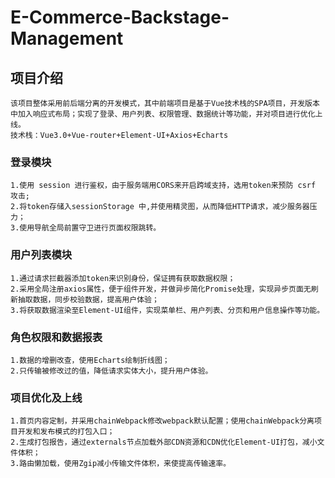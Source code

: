 # E-Commerce-Backstage-Management

## 项目介绍
```
该项目整体采用前后端分离的开发模式，其中前端项目是基于Vue技术栈的SPA项目，开发版本中加入响应式布局；实现了登录、用户列表、权限管理、数据统计等功能，并对项目进行优化上线。
技术栈：Vue3.0+Vue-router+Element-UI+Axios+Echarts
```

### 登录模块  
```
1.使用 session 进行鉴权，由于服务端用CORS来开启跨域支持，选用token来预防 csrf 攻击;
2.将token存储入sessionStorage 中,并使用精灵图，从而降低HTTP请求，减少服务器压力；
3.使用导航全局前置守卫进行页面权限跳转。
```

### 用户列表模块
```
1.通过请求拦截器添加token来识别身份，保证拥有获取数据权限；
2.采用全局注册axios属性，便于组件开发，并做异步简化Promise处理，实现异步页面无刷新抽取数据，同步校验数据，提高用户体验；
3.将获取数据渲染至Element-UI组件，实现菜单栏、用户列表、分页和用户信息操作等功能。
```

### 角色权限和数据报表
```
1.数据的增删改查，使用Echarts绘制折线图；
2.只传输被修改过的值，降低请求实体大小，提升用户体验。
```

### 项目优化及上线
```
1.首页内容定制，并采用chainWebpack修改webpack默认配置；使用chainWebpack分离项目开发和发布模式的打包入口；
2.生成打包报告，通过externals节点加载外部CDN资源和CDN优化Element-UI打包，减小文件体积；
3.路由懒加载，使用Zgip减小传输文件体积，来使提高传输速率。
```
